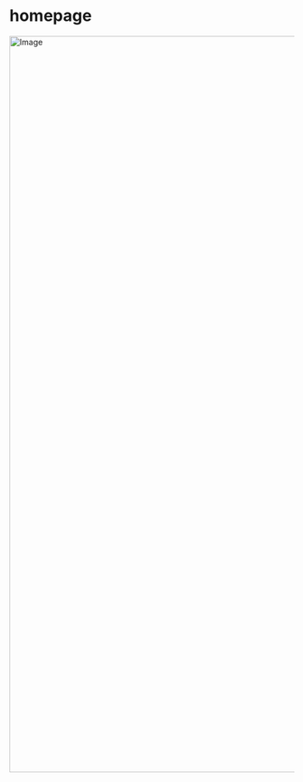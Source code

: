 # homepage
<img width="600" height="1300" alt="Image" src="https://github.com/user-attachments/assets/afc8aef9-c9d2-493b-9ccc-aef181ceed8a" />
